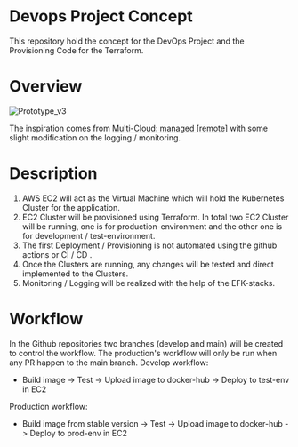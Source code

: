 # Devops Project Concept

This repository hold the concept for the DevOps Project and the Provisioning Code for the Terraform.

# Overview
![Prototype_v3](https://user-images.githubusercontent.com/57735112/146020346-144c778f-59c3-49ea-932f-c11da39e570a.png)

The inspiration comes from [Multi-Cloud: managed [remote]](https://github.com/lucendio/lecture-devops-infos/blob/main/guide/examples.md) with some slight modification on the logging / monitoring.

# Description
 
1. AWS EC2 will act as the Virtual Machine which will hold the Kubernetes Cluster for the application.
2. EC2 Cluster will be provisioned using Terraform. In total two EC2 Cluster will be running, one is for production-environment and the other one is for development / test-environment.
3. The first Deployment / Provisioning is not automated using the github actions or CI / CD .
4. Once the Clusters are running, any changes will be tested and direct implemented to the Clusters.
5. Monitoring / Logging will be realized with the help of the EFK-stacks.

# Workflow
In the Github repositories two branches (develop and main) will be created to control the workflow. The production's workflow will only be run when any PR happen to the main branch.
Develop workflow:
 - Build image -> Test -> Upload image to docker-hub -> Deploy to test-env in EC2

Production workflow:
 - Build image from stable version -> Test -> Upload image to docker-hub -> Deploy to prod-env in EC2
